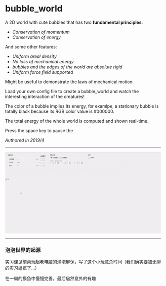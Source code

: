 # bubble_world
A 2D world with cute bubbles that has two **fundamental principles**:

- *Conservation of momentum*
- *Conservation of energy*

And some other features:
- *Uniform areal density*
- *No loss of mechanical energy*
- *bubbles and the edges of the world are absolute rigid*
- *Uniform force field supported*

Might be useful to demonstrate the laws of mechanical motion.

Load your own config file to create a bubble_world and watch the interesting interaction of the creatures!

The color of a bubble implies its energy, for examlpe, a stationary bubble is totally black because its RGB color value is #000000. 

The total energy of the whole world is computed and shown real-time.

Press the space key to pause the 


*Authored in 2019/4*

***
![img](https://github.com/lichengchen/sinPainter/blob/main/4-1.gif) 
***
### 泡泡世界的起源
实习课见前桌玩起老电脑的泡泡屏保，写了这个小玩意杀时间（我们确实要被无聊的实习逼疯了...）

在一周的摸鱼中慢慢完善，最后居然意外的有趣

### 


